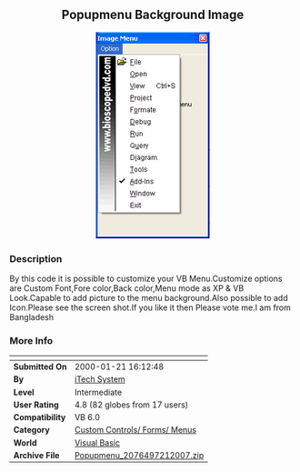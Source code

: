 ﻿<div align="center">

## Popupmenu Background Image

<img src="PIC200772192112584.jpg">
</div>

### Description

By this code it is possible to customize your VB Menu.Customize options are Custom Font,Fore color,Back color,Menu mode as XP &amp; VB Look.Capable to add picture to the menu background.Also possible to add Icon.Please see the screen shot.If you like it then Please vote me.I am from Bangladesh
 
### More Info
 


<span>             |<span>
---                |---
**Submitted On**   |2000-01-21 16:12:48
**By**             |[iTech System](https://github.com/Planet-Source-Code/PSCIndex/blob/master/ByAuthor/itech-system.md)
**Level**          |Intermediate
**User Rating**    |4.8 (82 globes from 17 users)
**Compatibility**  |VB 6\.0
**Category**       |[Custom Controls/ Forms/  Menus](https://github.com/Planet-Source-Code/PSCIndex/blob/master/ByCategory/custom-controls-forms-menus__1-4.md)
**World**          |[Visual Basic](https://github.com/Planet-Source-Code/PSCIndex/blob/master/ByWorld/visual-basic.md)
**Archive File**   |[Popupmenu\_2076497212007\.zip](https://github.com/Planet-Source-Code/itech-system-popupmenu-background-image__1-68863/archive/master.zip)








